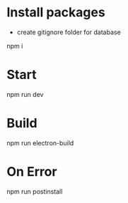 # Install packages

- create gitignore folder for database

npm i

# Start

npm run dev

# Build 

npm run electron-build

# On Error 

npm run postinstall